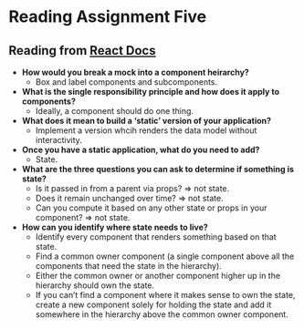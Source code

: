 # Reading Assignment Five

## Reading from [React Docs](https://reactjs.org/docs/thinking-in-react.html)

- **How would you break a mock into a component heirarchy?**
  - Box and label components and subcomponents.
- **What is the single responsibility principle and how does it apply to components?**
  - Ideally, a component should do one thing.
- **What does it mean to build a ‘static’ version of your application?**
  - Implement a version whcih renders the data model without interactivity.
- **Once you have a static application, what do you need to add?**
  - State.
- **What are the three questions you can ask to determine if something is state?**
  - Is it passed in from a parent via props? => not state.
  - Does it remain unchanged over time? => not state.
  - Can you compute it based on any other state or props in your component? => not state.
- **How can you identify where state needs to live?**
  - Identify every component that renders something based on that state.
  - Find a common owner component (a single component above all the components that need the state in the hierarchy).
  - Either the common owner or another component higher up in the hierarchy should own the state.
  - If you can’t find a component where it makes sense to own the state, create a new component solely for holding the state and add it somewhere in the hierarchy above the common owner component.
